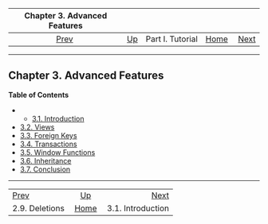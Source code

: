 

|          Chapter 3. Advanced Features          |                                        |                  |                                                       |                                                           |
| :--------------------------------------------: | :------------------------------------- | :--------------: | ----------------------------------------------------: | --------------------------------------------------------: |
| [Prev](tutorial-delete.html "2.9. Deletions")  | [Up](tutorial.html "Part I. Tutorial") | Part I. Tutorial | [Home](index.html "PostgreSQL 17devel Documentation") |  [Next](tutorial-advanced-intro.html "3.1. Introduction") |

***

## Chapter 3. Advanced Features

**Table of Contents**

  * *   [3.1. Introduction](tutorial-advanced-intro.html)
  * [3.2. Views](tutorial-views.html)
  * [3.3. Foreign Keys](tutorial-fk.html)
  * [3.4. Transactions](tutorial-transactions.html)
  * [3.5. Window Functions](tutorial-window.html)
  * [3.6. Inheritance](tutorial-inheritance.html)
  * [3.7. Conclusion](tutorial-conclusion.html)

***

|                                                |                                                       |                                                           |
| :--------------------------------------------- | :---------------------------------------------------: | --------------------------------------------------------: |
| [Prev](tutorial-delete.html "2.9. Deletions")  |         [Up](tutorial.html "Part I. Tutorial")        |  [Next](tutorial-advanced-intro.html "3.1. Introduction") |
| 2.9. Deletions                                 | [Home](index.html "PostgreSQL 17devel Documentation") |                                         3.1. Introduction |
